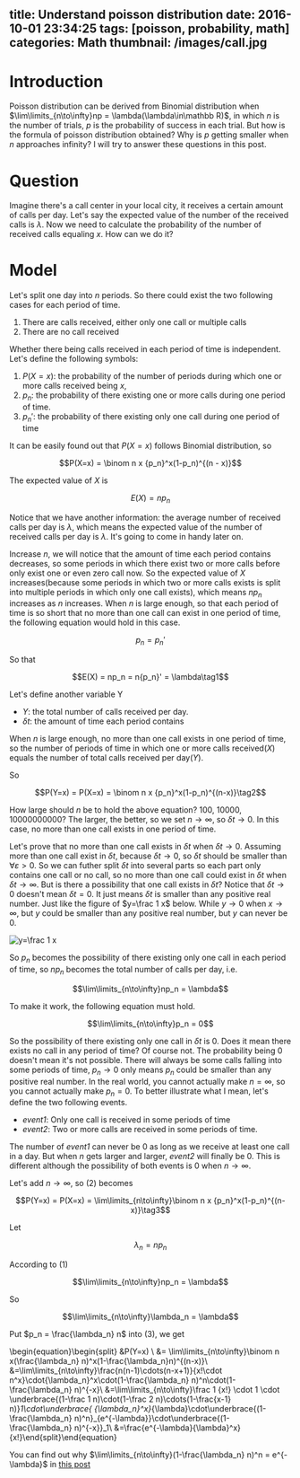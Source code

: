 title: Understand poisson distribution
date: 2016-10-01 23:34:25
tags: [poisson, probability, math]
categories: Math
thumbnail: /images/call.jpg
---

# Introduction
Poisson distribution can be derived from Binomial distribution when $\lim\limits_{n\to\infty}np = \lambda(\lambda\in\mathbb R)$, in which $n$ is the number of trials, $p$ is the probability of success in each trial. But how is the formula of poisson distribution obtained? Why is $p$ getting smaller when $n$ approaches infinity? I will try to answer these questions in this post.

# Question
Imagine there's a call center in your local city, it receives a certain amount of calls per day. Let's say the expected value of the number of the received calls is $\lambda$. Now we need to calculate the probability of the number of received calls equaling $x$. How can we do it?

# Model
Let's split one day into $n$ periods. So there could exist the two following cases for each period of time.

1. There are calls received, either only one call or multiple calls
2. There are no call received

Whether there being calls received in each period of time is independent. Let's define the following symbols:

1. $P(X=x)$: the probability of the number of periods during which one or more calls received being $x$,
2. $p_n$: the probability of there existing one or more calls during one period of time.
3. ${p_n}'$: the probability of there existing only one call during one period of time

It can be easily found out that $P(X=x)$ follows Binomial distribution, so

$$P(X=x) = \binom n x {p_n}^x(1-p_n)^{(n - x)}$$

The expected value of $X$ is

$$E(X) = np_n$$

Notice that we have another information: the average number of received calls per day is $\lambda$, which means the expected value of the number of received calls per day is $\lambda$. It's going to come in handy later on.

Increase $n$, we will notice that the amount of time each period contains decreases, so some periods in which there exist two or more calls before only exist one or even zero call now. So the expected value of $X$ increases(because some periods in which two or more calls exists is split into multiple periods in which only one call exists), which means $np_n$ increases as $n$ increases. When $n$ is large enough, so that each period of time is so short that no more than one call can exist in one period of time, the following equation would hold in this case.

$$p_n = {p_n}'$$

So that

$$E(X) = np_n = n{p_n}' = \lambda\tag1$$

Let's define another variable Y

* $Y$: the total number of calls received per day.
*  $\delta t$: the amount of time each period contains

When $n$ is large enough, no more than one call exists in one period of time, so the number of periods of time in which one or more calls received($X$) equals the number of total calls received per day($Y$).

So

$$P(Y=x) = P(X=x) = \binom n x {p_n}^x(1-p_n)^{(n-x)}\tag2$$

How large should $n$ be to hold the above equation? 100, 10000, 10000000000? The larger, the better, so we set $n \to\infty$, so $\delta t \to 0$. In this case, no more than one call exists in one period of time. 

Let's prove that no more than one call exists in $\delta t$ when $\delta t \to 0$. Assuming more than one call exist in $\delta t$, because $\delta t \to 0$, so $\delta t$ should be smaller than $\forall \varepsilon>0$. So we can futher split $\delta t$ into several parts so each part only contains one call or no call, so no more than one call could exist in $\delta t$ when $\delta t \to\infty$. But is there a possibility that one call exists in $\delta t$? Notice that $\delta t\to 0$ doesn't mean $\delta t = 0$. It just means $\delta t$ is smaller than any positive real number. Just like the figure of $y=\frac 1 x$ below. While $y\to0$ when $x\to \infty$, but $y$ could be smaller than any positive real number, but $y$ can never be 0.

![$y=\frac 1 x$](/images/y=1_over_x.png)

So $p_n$ becomes the possibility of there existing only one call in each period of time, so $np_n$ becomes the total number of calls per day, i.e.

$$\lim\limits_{n\to\infty}np_n = \lambda$$

To make it work, the following equation must hold.

$$\lim\limits_{n\to\infty}p_n = 0$$

So the possibility of there existing only one call in $\delta t$ is 0. Does it mean there exists no call in any period of time? Of course not. The probability being 0 doesn't mean it's not possible. There will always be some calls falling into some periods of time, $p_n\to 0$ only means $p_n$ could be smaller than any positive real number. In the real world, you cannot actually make $n = \infty$, so you cannot actually make $p_n = 0$. To better illustrate what I mean, let's define the two following events.

* *event1*: Only one call is received in some periods of time
* *event2*: Two or more calls are received in some periods of time. 

The number of *event1* can never be 0 as long as we receive at least one call in a day. But when $n$ gets larger and larger, *event2* will finally be 0. This is different although the possibility of both events is 0 when $n\to\infty$.

Let's add $n\to\infty$, so $(2)$ becomes

$$P(Y=x) = P(X=x) = \lim\limits_{n\to\infty}\binom n x {p_n}^x(1-p_n)^{(n-x)}\tag3$$

Let

$$\lambda_n = np_n$$

According to $(1)$

$$\lim\limits_{n\to\infty}np_n = \lambda$$

So

$$\lim\limits_{n\to\infty}\lambda_n = \lambda$$

Put $p_n = \frac{\lambda_n} n$ into $(3)$, we get

\begin{equation}\begin{split} &P(Y=x) \\
&= \lim\limits_{n\to\infty}\binom n x(\frac{\lambda_n} n)^x(1-\frac{\lambda_n}n)^{(n-x)}\\
&=\lim\limits_{n\to\infty}\frac{n(n-1)\cdots(n-x+1)}{x!\cdot n^x}\cdot{\lambda_n}^x\cdot(1-\frac{\lambda_n} n)^n\cdot(1-\frac{\lambda_n} n)^{-x}\\
&=\lim\limits_{n\to\infty}\frac 1 {x!} \cdot 1 \cdot \underbrace{(1-\frac 1 n)\cdot(1-\frac 2 n)\cdots(1-\frac{x-1} n)}_1\cdot\underbrace{ {\lambda_n}^x}_{\lambda}\cdot\underbrace{(1-\frac{\lambda_n} n)^n}_{e^{-\lambda}}\cdot\underbrace{(1-\frac{\lambda_n} n)^{-x}}_1\\
&=\frac{e^{-\lambda}{\lambda}^x}{x!}\end{split}\end{equation}

You can find out why $\lim\limits_{n\to\infty}(1-\frac{\lambda_n} n)^n = e^{-\lambda}$ in [this post](https://searene.github.io/2016/09/30/Calculate-1-lambda-n-n/)
